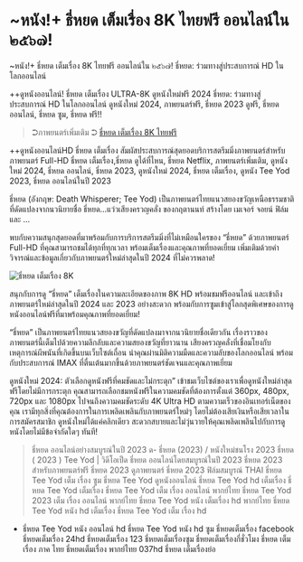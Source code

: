 # ~หนัง!+ ธี่หยด เต็มเรื่อง 8K ไทยฟรี ออนไลน์ใน ๒๕๖๗!
~หนัง!+ ธี่หยด เต็มเรื่อง 8K ไทยฟรี ออนไลน์ใน ๒๕๖๗! ธี่หยด: ร่วมทางสู่ประสบการณ์ HD ในโลกออนไลน์ 

++ดูหนังออนไลน์! ธี่หยด เต็มเรื่อง ULTRA-8K ดูหนังใหม่ฟรี 2024 ธี่หยด: ร่วมทางสู่ประสบการณ์ HD ในโลกออนไลน์ ดูหนังใหม่ 2024, ภาพยนตร์ฟรี, ธี่หยด 2023 ดูฟรี, ธี่หยด ออนไลน์, ธี่หยด ซูม, ธี่หยด ฟรี!!


> ➲ภาพยนตร์เพิ่มเติม ➲ [ธี่หยด เต็มเรื่อง 8K ไทยฟรี](https://hd.flixmax.stream/th/movie/1134433?8KHD)


++ดูหนังออนไลน์HD ธี่หยด เต็มเรื่อง สัมผัสประสบการณ์สุดยอดบริการสตรีมมิ่งภาพยนตร์สำหรับภาพยนตร์ Full-HD  ธี่หยด เต็มเรื่อง,ธี่หยด ดูได้ที่ไหน, ธี่หยด Netflix, ภาพยนตร์เพิ่มเติม, ดูหนังใหม่ 2024, ธี่หยด ออนไลน์, ธี่หยด 2023, ดูหนังใหม่ 2024, ธี่หยด เต็มเรื่อง, ดูหนัง Tee Yod 2023, ธี่หยด ออนไลน์ในปี 2023

ธี่หยด (อังกฤษ: Death Whisperer; Tee Yod) เป็นภาพยนตร์ไทยแนวสยองขวัญเหนือธรรมชาติ ที่ดัดแปลงจากนวนิยายชื่อ ธี่หยด…แว่วเสียงครวญคลั่ง ของกฤตานนท์ สร้างโดย เมเจอร์ จอยน์ ฟิล์ม และ …

พบกับความสนุกสุดยอดที่มาพร้อมกับการบริการสตรีมมิ่งที่ไม่เหมือนใครของ “ธี่หยด” ด้วยภาพยนตร์ Full-HD ที่คุณสามารถชมได้ทุกที่ทุกเวลา พร้อมเต็มเรื่องและคุณภาพที่ยอดเยี่ยม เพิ่มเติมด้วยคำวิจารณ์และข้อมูลเกี่ยวกับภาพยนตร์ใหม่ล่าสุดในปี 2024 ที่ไม่ควรพลาด!

![ธี่หยด เต็มเรื่อง 8K](https://s.isanook.com/mv/0/ui/30/153191/gal-153191-20231025024536-ae4c119.jpeg)

 สนุกกับการดู “ธี่หยด” เต็มเรื่องในความละเอียดของภาพ 8K HD พร้อมชมฟรีออนไลน์ และเข้าถึงภาพยนตร์ใหม่ล่าสุดในปี 2024 และ 2023 อย่างสะดวก พร้อมกับการซูมเข้าสู่โลกสุดพิเศษของการดูหนังออนไลน์ฟรีที่มาพร้อมคุณภาพที่ยอดเยี่ยม!

 “ธี่หยด” เป็นภาพยนตร์ไทยแนวสยองขวัญที่ดัดแปลงมาจากนวนิยายชื่อเดียวกัน เรื่องราวของภาพยนตร์นี้เต็มไปด้วยความลึกลับและความสยองขวัญที่ยาวนาน เสียงครวญคลั่งที่เชื่อมโยงกับเหตุการณ์ผีพนันที่เกิดขึ้นบนเว็บไซต์เถื่อน นำคุณผ่านมิติความมืดและความลับของโลกออนไลน์ พร้อมกับประสบการณ์ IMAX ที่ตื่นเต้นมากขึ้นด้วยภาพยนตร์ชัดเจนและคุณภาพเยี่ยม

ดูหนังใหม่ 2024: ตัวเลือกดูหนังฟรีที่คมชัดและไม่กระตุก”
เข้าชมเว็บไซต์ของเราเพื่อดูหนังใหม่ล่าสุดฟรีโดยไม่มีการกระตุก คุณสามารถเลือกชมหนังฟรีในความคมชัดที่ต้องการตั้งแต่ 360px, 480px, 720px และ 1080px ไปจนถึงความคมชัดระดับ 4K Ultra HD ตามความเร็วของอินเทอร์เน็ตของคุณ เรามีทุกสิ่งที่คุณต้องการในการเพลิดเพลินกับภาพยนตร์ใหม่ๆ โดยไม่ต้องเสียเงินหรือเสียเวลาในการสมัครสมาชิก ดูหนังใหม่ได้แค่คลิกเดียว สะดวกสบายและไม่วุ่นวายให้คุณเพลิดเพลินไปกับการดูหนังโดยไม่มีข้อจำกัดใดๆ ทันที!

> ธี่หยด ออนไลน์อย่างสมบูรณ์ในปี 2023
> ด- ธี่หยด (2023) / หนังใหม่ชนโรง 2023
> ธี่หยด ( 2023 ) Tee Yod | วิดีโอเป็ด
> ธี่หยด ออนไลน์โดยสมบูรณ์ในปี 2023
> ธี่หยด 2023 สำหรับภาพยนตร์ฟรี
> ธี่หยด 2023 ดูภาพยนตร์
> ธี่หยด 2023 ฟิล์มสมบูรณ์ THAI
> ธี่หยด Tee Yod เต็ม เรื่อง ซูม
> ธี่หยด Tee Yod ดูหนังออนไลน์
> ธี่หยด Tee Yod hd เต็มเรื่อง
> ธี่หยด Tee Yod เต็มเรื่อง
> ธี่หยด Tee Yod เต็ม เรื่อง ออนไลน์ พากย์ไทย
> ธี่หยด Tee Yod 2023 เต็ม เรื่อง ออนไลน์ พากย์ไทย
> ธี่หยด Tee Yod หนัง เต็มเรื่อง hd พากย์ไทย
> ธี่หยด Tee Yod หนัง hd เต็มเรื่อง
> ธี่หยด Tee Yod เต็ม เรื่อง hd
* ธี่หยด Tee Yod หนัง ออนไลน์ hd
ธี่หยด Tee Yod หนัง hd ซูม
ธี่หยดเต็มเรื่อง facebook
ธี่หยดเต็มเรื่อง 24hd
ธี่หยดเต็มเรื่อง 123
ธี่หยดเต็มเรื่องซูม
ธี่หยดเต็มเรื่องกี่ชั่วโมง
ธี่หยด เต็มเรื่อง ภาค ไทย
ธี่หยดเต็มเรื่อง พากย์ไทย 037hd
ธี่หยด เต็มเรื่องย่อ
